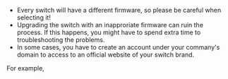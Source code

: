 - Every switch will have a different firmware, so please be careful when selecting it!
- Upgrading the switch with an inapproriate firmware can ruin the process. If this happens, you might have to spend extra time to troubleshooting the problems.
- In some cases, you have to create an account under your commany's domain to access to an official website of your switch brand.

For example,



